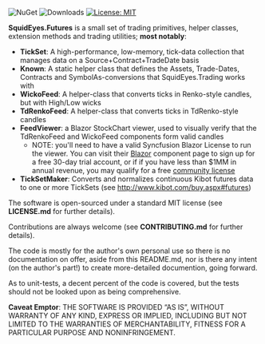 ![NuGet](https://img.shields.io/nuget/v/SquidEyes.Futures)
![Downloads](https://img.shields.io/nuget/dt/squideyes.futures)
[![License: MIT](https://img.shields.io/badge/License-MIT-yellow.svg)](https://opensource.org/licenses/MIT)

**SquidEyes.Futures** is a small set of trading primitives, helper classes, extension methods and trading utilities; **most notably**:

* **TickSet**: A high-performance, low-memory, tick-data collection that manages data on a Source+Contract+TradeDate basis
* **Known**: A static helper class that defines the Assets, Trade-Dates, Contracts and SymbolAs-conversions that SquidEyes.Trading works with
* **WickoFeed**: A helper-class that converts ticks in Renko-style candles, but with High/Low wicks
* **TdRenkoFeed**: A helper-class that converts ticks in TdRenko-style candles
* **FeedViewer**: a Blazor StockChart viewer, used to visually verify that the TdRenkoFeed and WickoFeed components form valid candles
    * NOTE: you'll need to have a valid Syncfusion Blazor License to run the viewer.  You can visit their <a href="https://www.syncfusion.com/blazor-components" target="_blank">Blazor</a> component page to sign up for a free 30-day trial account, or if if you have less than $1MM in annual revenue, you may qualify for a free <a href="https://www.syncfusion.com/products/communitylicense" target="_blank">community license</a>
* **TickSetMaker**: Converts and normalizes continuous Kibot futures data to one or more TickSets (see <a href="http://www.kibot.com/buy.aspx#futures" target="_blank">http://www.kibot.com/buy.aspx#futures</a>)

The software is open-sourced under a standard MIT license (see **LICENSE.md** for further details).  

Contributions are always welcome (see **CONTRIBUTING.md** for further details).

The code is mostly for the author's own personal use so there is no documentation on offer, aside from this README.md, nor is there any intent (on the author's part!) to create more-detailed documention, going forward.  

As to unit-tests, a decent percent of the code is covered, but the tests should not be looked upon as being comprehensive.

**Caveat Emptor**:  THE SOFTWARE IS PROVIDED “AS IS”, WITHOUT WARRANTY OF ANY KIND, EXPRESS OR IMPLIED, INCLUDING BUT NOT LIMITED TO THE WARRANTIES OF MERCHANTABILITY, FITNESS FOR A PARTICULAR PURPOSE AND NONINFRINGEMENT.



